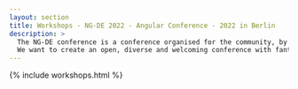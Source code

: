 ```yaml
---
layout: section
title: Workshops - NG-DE 2022 - Angular Conference - 2022 in Berlin
description: >
  The NG-DE conference is a conference organised for the community, by the community.
  We want to create an open, diverse and welcoming conference with fantastic speakers and a warm and friendly environment.
---
```


{% include workshops.html %}
